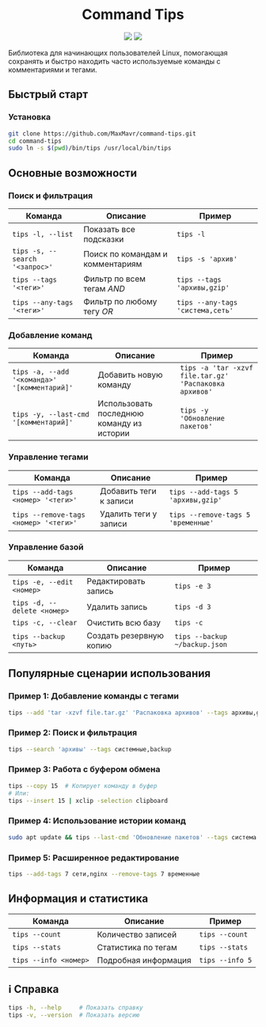 <h1 align="center">Command Tips</h1>
<p align="center">

<img src="https://img.shields.io/badge/made%20by-MaxMavr-fcbf49" >

<img src="https://img.shields.io/badge/version-1.0.0-a7c957">
</p>

Библиотека для начинающих пользователей Linux, помогающая сохранять и быстро находить часто используемые команды с комментариями и тегами.

## Быстрый старт

### Установка
```bash
git clone https://github.com/MaxMavr/command-tips.git
cd command-tips
sudo ln -s $(pwd)/bin/tips /usr/local/bin/tips
```

## Основные возможности

### Поиск и фильтрация
| Команда | Описание | Пример |
|---------|----------|--------|
| `tips -l, --list` | Показать все подсказки | `tips -l` |
| `tips -s, --search '<запрос>'` | Поиск по командам и комментариям | `tips -s 'архив'` |
| `tips --tags '<теги>'` | Фильтр по всем тегам *AND* | `tips --tags 'архивы,gzip'` |
| `tips --any-tags '<теги>'` | Фильтр по любому тегу *OR* | `tips --any-tags 'система,сеть'` |

### Добавление команд
| Команда | Описание | Пример |
|---------|----------|--------|
| `tips -a, --add '<команда>' '[комментарий]'` | Добавить новую команду | `tips -a 'tar -xzvf file.tar.gz' 'Распаковка архивов'` |
| `tips -y, --last-cmd '[комментарий]'` | Использовать последнюю команду из истории | `tips -y 'Обновление пакетов'` |

### Управление тегами
| Команда | Описание | Пример |
|---------|----------|--------|
| `tips --add-tags <номер> '<теги>'` | Добавить теги к записи | `tips --add-tags 5 'архивы,gzip'` |
| `tips --remove-tags <номер> '<теги>'` | Удалить теги у записи | `tips --remove-tags 5 'временные'` |

### Управление базой
| Команда | Описание | Пример |
|---------|----------|--------|
| `tips -e, --edit <номер>` | Редактировать запись | `tips -e 3` |
| `tips -d, --delete <номер>` | Удалить запись | `tips -d 3` |
| `tips -c, --clear` | Очистить всю базу | `tips -c` |
| `tips --backup <путь>` | Создать резервную копию | `tips --backup ~/backup.json` |

## Популярные сценарии использования

### Пример 1: Добавление команды с тегами
```bash
tips --add 'tar -xzvf file.tar.gz' 'Распаковка архивов' --tags архивы,gzip
```

### Пример 2: Поиск и фильтрация
```bash
tips --search 'архивы' --tags системные,backup
```

### Пример 3: Работа с буфером обмена
```bash
tips --copy 15  # Копирует команду в буфер
# Или:
tips --insert 15 | xclip -selection clipboard
```

### Пример 4: Использование истории команд
```bash
sudo apt update && tips --last-cmd 'Обновление пакетов' --tags система
```

### Пример 5: Расширенное редактирование
```bash
tips --add-tags 7 сети,nginx --remove-tags 7 временные
```

## Информация и статистика
| Команда | Описание | Пример |
|---------|----------|--------|
| `tips --count` | Количество записей | `tips --count` |
| `tips --stats` | Статистика по тегам | `tips --stats` |
| `tips --info <номер>` | Подробная информация | `tips --info 5` |

## ℹ️ Справка
```bash
tips -h, --help     # Показать справку
tips -v, --version  # Показать версию
```